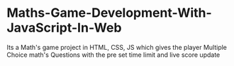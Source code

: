 # Maths-Game-Development-With-JavaScript-In-Web
Its a Math's game project in HTML, CSS, JS which gives the player Multiple Choice math's Questions with the pre set time limit and live score update
